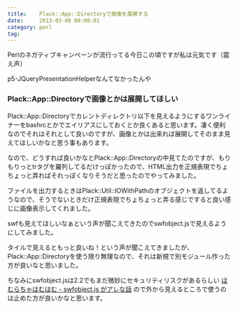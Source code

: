 ```yaml
---
title:    Plack::App::Directoryで画像を展開する
date:     2013-03-09 00:00:01
category: perl
tag:
---
```


Perlのネガティブキャンペーンが流行ってる今日この頃ですが私は元気です（震え声）

p5-JQueryPresentationHelperなんてなかったんや

### Plack::App::Directoryで画像とかは展開してほしい

Plack::App::Directoryでカレントディレクトリ以下を見えるようにするワンライナーをbashrcとかでエイリアスにしておくとか良くあると思います。凄く便利なのでそれはそれとして良いのですが、画像とかは出来れば展開してそのまま見えてほしいかなと思う事もあります。

なので、どうすれば良いかなとPlack::App::Directoryの中見てたのですが、もりもりっとtrタグを羅列してるだけっぽかったので、HTML出力を正規表現でちょちょっと弄ればそれっぽくなりそうだと思ったのでやってみました。

<script src="https://gist.github.com/mix3/5109843.js"></script>

ファイルを出力するときはPlack::Util::IOWithPathのオブジェクトを返してるようなので、そうでないときだけ正規表現でちょちょっと弄る感じですると良い感じに画像表示してくれました。

swfも見えてほしいなぁという声が聞こえてきたのでswfobject.jsで見えるようにしてみました。

<script src="https://gist.github.com/mix3/5116797.js"></script>

タイルで見えるともっと良いね！という声が聞こえてきましたが、Plack::App::Directoryを使う限り無理なので、それは新規で別モジュール作った方が良いなと思いました。

ちなみにswfobject.jsは2.2でもまだ微妙にセキュリティリスクがあるらしい [ほむらちゃほむほむ - swfobject.js がアレな話](http://t-ashula.hateblo.jp/entry/2012/01/11/233156) ので外から見えるところで使うのは止めた方が良いかなと思います。
